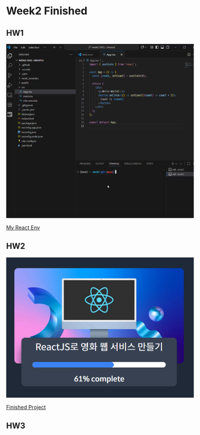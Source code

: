 # Week2 Finished

## HW1

![](hw1/image.png)  

[My React Env](https://github.com/yabsed/Nomadcoding-React/blob/main/hw1/hw1.mp4)

## HW2

![](hw2/image.png)  

[Finished Project](https://yabsed.github.io/Nomadcoding-React)

## HW3